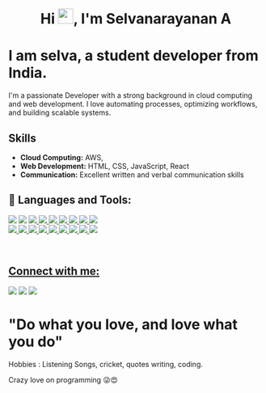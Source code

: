 <h1 align="center">Hi <img src="https://raw.githubusercontent.com/MartinHeinz/MartinHeinz/master/wave.gif" width="30px">, I'm Selvanarayanan A</h1>

# I am selva, a student developer from India.

I'm a passionate Developer with a strong background in cloud computing and web development. I love automating processes, optimizing workflows, and building scalable systems.

## Skills

- **Cloud Computing:** AWS, 
- **Web Development:** HTML, CSS, JavaScript, React
- **Communication:** Excellent written and verbal communication skills


## 🚀 Languages and Tools:

<p align="left"> 
    <img src="https://img.icons8.com/color/48/000000/html-5.png"/> </a> 
    <img src="https://img.icons8.com/color/48/000000/css3.png"/> </a> 
    <a href="https://developer.mozilla.org/en-US/docs/Web/JavaScript" target="_blank"> <img src="https://img.icons8.com/color/48/000000/javascript.png"/> </a> 
    <a href="https://www.java.com" target="_blank"> <img src="https://img.icons8.com/color/48/000000/java-coffee-cup-logo.png"/> </a>
    <a href="https://getbootstrap.com" target="_blank"> <img src="https://img.icons8.com/color/48/000000/bootstrap.png"/> </a> 
    <a href="https://www.python.org" target="_blank"> <img src="https://img.icons8.com/color/48/000000/python.png"/> </a> 
    <a href="https://git-scm.com/" target="_blank"> <img src="https://img.icons8.com/color/48/000000/git.png"/> </a> 
    <a href="https://www.djangoproject.com/" target="_blank"><img src="https://img.icons8.com/color/48/000000/django.png"/>
    <img src="https://img.icons8.com/color/48/000000/c-plus-plus-logo.png"/>
    </br>
    <img src="https://img.icons8.com/color/48/000000/c-programming.png"/>
    <img src="https://img.icons8.com/fluent/48/000000/visual-studio-code-2019.png"/>
    <img src="https://img.icons8.com/fluent/48/26e07f/android-os.png"/>
    <img src="https://img.icons8.com/color/48/php.png"/>
    <img src="https://img.icons8.com/color/48/000000/sql.png"/>
    <a href="https://www.figma.com/" target="_blank"><img src="https://img.icons8.com/color/48/000000/figma--v1.png"/>
    <img src="https://img.icons8.com/ios-filled/50/000000/jquery.png"/>
    <img src="https://img.icons8.com/color/48/000000/adobe-photoshop--v1.png"/>
    <img src="https://img.icons8.com/color/48/000000/tensorflow.png"/>
    
    
</p>
<br/>

## Connect with me:
<p align="left">

<a href = "https://www.linkedin.com/in/selva-narayanan-707aa220a"><img src="https://img.icons8.com/fluent/48/000000/linkedin.png"/></a>
<a href = "https://twitter.com/SelvaNa45259083?t=0PZ6xr59kvd8F19FdQ_A7Q&s=09"><img src="https://img.icons8.com/fluent/48/000000/twitter.png"/></a>
<a href = "https://instagram.com/selva._a_?utm_medium=copy_link"><img src="https://img.icons8.com/fluent/48/000000/instagram-new.png"/></a>

</p>

# "Do what you love, and love what you do"

   Hobbies : Listening Songs, cricket, quotes writing, coding.

   Crazy love on programming 😜😍

